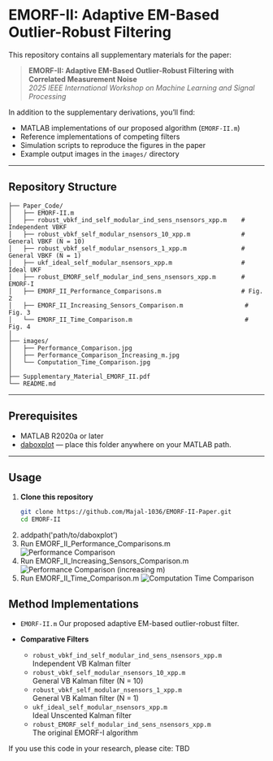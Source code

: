 # EMORF-II: Adaptive EM-Based Outlier-Robust Filtering

This repository contains all supplementary materials for the paper:

> **EMORF-II: Adaptive EM-Based Outlier-Robust Filtering with Correlated Measurement Noise**  
> *2025 IEEE International Workshop on Machine Learning and Signal Processing*

In addition to the supplementary derivations, you’ll find:

- MATLAB implementations of our proposed algorithm (`EMORF-II.m`)  
- Reference implementations of competing filters  
- Simulation scripts to reproduce the figures in the paper  
- Example output images in the `images/` directory

---

## Repository Structure

```text
├── Paper_Code/
│   ├── EMORF-II.m
│   ├── robust_vbkf_ind_self_modular_ind_sens_nsensors_xpp.m    # Independent VBKF
│   ├── robust_vbkf_self_modular_nsensors_10_xpp.m              # General VBKF (N = 10)
│   ├── robust_vbkf_self_modular_nsensors_1_xpp.m               # General VBKF (N = 1)
│   ├── ukf_ideal_self_modular_nsensors_xpp.m                   # Ideal UKF
│   ├── robust_EMORF_self_modular_ind_sens_nsensors_xpp.m       # EMORF-I
│   ├── EMORF_II_Performance_Comparisons.m                      # Fig. 2
│   ├── EMORF_II_Increasing_Sensors_Comparison.m                 # Fig. 3
│   └── EMORF_II_Time_Comparison.m                               # Fig. 4
│
├── images/
│   ├── Performance_Comparison.jpg
│   ├── Performance_Comparison_Increasing_m.jpg
│   └── Computation_Time_Comparison.jpg
│
├── Supplementary_Material_EMORF_II.pdf
└── README.md

```





---

## Prerequisites

- MATLAB R2020a or later  
- [daboxplot](https://www.mathworks.com/matlabcentral/fileexchange/74851-daboxplot) — place this folder anywhere on your MATLAB path.

---

## Usage

1. **Clone this repository**  
   ```bash
   git clone https://github.com/Majal-1036/EMORF-II-Paper.git
   cd EMORF-II
2. addpath('path/to/daboxplot')
3. Run EMORF_II_Performance_Comparisons.m
![Performance Comparison](images/Performance_Comparison.jpg)
4. Run EMORF_II_Increasing_Sensors_Comparison.m
![Performance Comparison (increasing $m$)](images/Performance_Comparison_Increasing_m.jpg)
5. Run EMORF_II_Time_Comparison.m
![Computation Time Comparison](images/Computation_Time_Comparison.jpg)


## Method Implementations

- `EMORF-II.m` 
  Our proposed adaptive EM-based outlier-robust filter.

- **Comparative Filters**  
  - `robust_vbkf_ind_self_modular_ind_sens_nsensors_xpp.m`  
    Independent VB Kalman filter  
  - `robust_vbkf_self_modular_nsensors_10_xpp.m`  
    General VB Kalman filter (N = 10)  
  - `robust_vbkf_self_modular_nsensors_1_xpp.m`  
    General VB Kalman filter (N = 1)  
  - `ukf_ideal_self_modular_nsensors_xpp.m`  
    Ideal Unscented Kalman filter  
  - `robust_EMORF_self_modular_ind_sens_nsensors_xpp.m`  
    The original EMORF-I algorithm  



If you use this code in your research, please cite:
TBD



